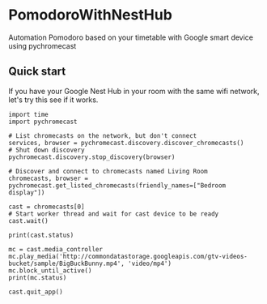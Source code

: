 # PomodoroWithNestHub
Automation Pomodoro based on your timetable with Google smart device using pychromecast


## Quick start

If you have your Google Nest Hub in your room with the same wifi network, let's try this see if it works.
```
import time
import pychromecast

# List chromecasts on the network, but don't connect
services, browser = pychromecast.discovery.discover_chromecasts()
# Shut down discovery
pychromecast.discovery.stop_discovery(browser)

# Discover and connect to chromecasts named Living Room
chromecasts, browser = pychromecast.get_listed_chromecasts(friendly_names=["Bedroom display"])

cast = chromecasts[0]
# Start worker thread and wait for cast device to be ready
cast.wait()

print(cast.status)

mc = cast.media_controller
mc.play_media('http://commondatastorage.googleapis.com/gtv-videos-bucket/sample/BigBuckBunny.mp4', 'video/mp4')
mc.block_until_active()
print(mc.status)

cast.quit_app()
```
